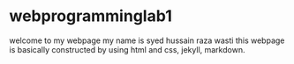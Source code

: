 # webprogramminglab1

welcome to my webpage 
my name is syed hussain raza wasti
this webpage is basically constructed by using html and css, jekyll, markdown.

